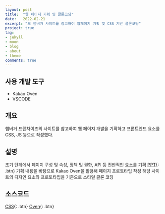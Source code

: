 ```yaml
---
layout: post
title:  "웹 페이지 기획 및 클론코딩"
date:   2022-02-21
excerpt: "모 햄버거 사이트를 참고하여 웹페이지 기획 및 CSS 기반 클론코딩"
project: true
tag:
- jekyll 
- moon
- blog
- about
- theme
comments: true
---
```


## 사용 개발 도구

* Kakao Oven
* VSCODE

## 개요

햄버거 프랜차이즈의 사이트를 참고하여 웹 페이지 개발을 기획하고 프론트엔드 요소를 CSS, JS 등으로 작성했다.

## 설명

초기 단계에서 페이지 구성 및 속성, 정책 및 권한, API 등 전반적인 요소를 기획
[PPT](https://github.com/kids9702/kids9702.github.io/blob/4ba927459d0567e2d9eacc0f988cad7767d6ddad/Web.html){: .btn}
기획 내용을 바탕으로 Kakao Oven을 활용해 페이지 프로토타입 작성
해당 사이트의 디자인 요소와 프로토타입을 기준으로 스타일 클론 코딩

## 소스코드

[CSS](https://github.com/kids9702/Mcdonalds){: .btn}
[Oven](https://ovenapp.io/view/bGzndKJ2pOPtoTCPcQjsEZEjVV95rRPO/){: .btn}